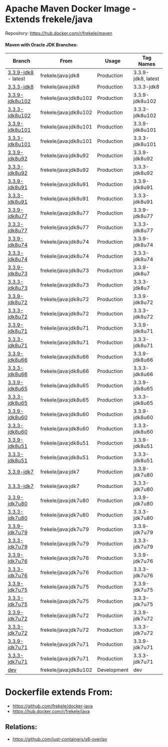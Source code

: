 # Apache Maven Docker Image - Extends frekele/java

Repository: https://hub.docker.com/r/frekele/maven

#### Maven with Oracle JDK Branches:
| Branch                      | From                     | Usage        | Tag Names                           |
| --------------------------- | ------------------------ | ------------ | ------------------------------------|
| [3.3.9-jdk8] - latest       | frekele/java:jdk8        | Production   | 3.3.9-jdk8, latest                  |
| [3.3.3-jdk8]                | frekele/java:jdk8        | Production   | 3.3.3-jdk8                          |
| [3.3.9-jdk8u102]            | frekele/java:jdk8u102    | Production   | 3.3.9-jdk8u102                      |
| [3.3.3-jdk8u102]            | frekele/java:jdk8u102    | Production   | 3.3.3-jdk8u102                      |
| [3.3.9-jdk8u101]            | frekele/java:jdk8u101    | Production   | 3.3.9-jdk8u101                      |
| [3.3.3-jdk8u101]            | frekele/java:jdk8u101    | Production   | 3.3.3-jdk8u101                      |
| [3.3.9-jdk8u92]             | frekele/java:jdk8u92     | Production   | 3.3.9-jdk8u92                       |
| [3.3.3-jdk8u92]             | frekele/java:jdk8u92     | Production   | 3.3.3-jdk8u92                       |
| [3.3.9-jdk8u91]             | frekele/java:jdk8u91     | Production   | 3.3.9-jdk8u91                       |
| [3.3.3-jdk8u91]             | frekele/java:jdk8u91     | Production   | 3.3.3-jdk8u91                       |
| [3.3.9-jdk8u77]             | frekele/java:jdk8u77     | Production   | 3.3.9-jdk8u77                       |
| [3.3.3-jdk8u77]             | frekele/java:jdk8u77     | Production   | 3.3.3-jdk8u77                       |
| [3.3.9-jdk8u74]             | frekele/java:jdk8u74     | Production   | 3.3.9-jdk8u74                       |
| [3.3.3-jdk8u74]             | frekele/java:jdk8u74     | Production   | 3.3.3-jdk8u74                       |
| [3.3.9-jdk8u73]             | frekele/java:jdk8u73     | Production   | 3.3.9-jdk8u7                        |
| [3.3.3-jdk8u73]             | frekele/java:jdk8u73     | Production   | 3.3.3-jdk8u7                        |
| [3.3.9-jdk8u72]             | frekele/java:jdk8u72     | Production   | 3.3.9-jdk8u72                       |
| [3.3.3-jdk8u72]             | frekele/java:jdk8u72     | Production   | 3.3.3-jdk8u72                       |
| [3.3.9-jdk8u71]             | frekele/java:jdk8u71     | Production   | 3.3.9-jdk8u71                       |
| [3.3.3-jdk8u71]             | frekele/java:jdk8u71     | Production   | 3.3.3-jdk8u71                       |
| [3.3.9-jdk8u66]             | frekele/java:jdk8u66     | Production   | 3.3.9-jdk8u66                       |
| [3.3.3-jdk8u66]             | frekele/java:jdk8u66     | Production   | 3.3.3-jdk8u66                       |
| [3.3.9-jdk8u65]             | frekele/java:jdk8u65     | Production   | 3.3.9-jdk8u65                       |
| [3.3.3-jdk8u65]             | frekele/java:jdk8u65     | Production   | 3.3.3-jdk8u65                       |
| [3.3.9-jdk8u60]             | frekele/java:jdk8u60     | Production   | 3.3.9-jdk8u60                       |
| [3.3.3-jdk8u60]             | frekele/java:jdk8u60     | Production   | 3.3.3-jdk8u60                       |
| [3.3.9-jdk8u51]             | frekele/java:jdk8u51     | Production   | 3.3.9-jdk8u51                       |
| [3.3.3-jdk8u51]             | frekele/java:jdk8u51     | Production   | 3.3.3-jdk8u51                       |
| [3.3.9-jdk7]                | frekele/java:jdk7        | Production   | 3.3.9-jdk7u80                       |
| [3.3.3-jdk7]                | frekele/java:jdk7        | Production   | 3.3.3-jdk7u80                       |
| [3.3.9-jdk7u80]             | frekele/java:jdk7u80     | Production   | 3.3.9-jdk7u80                       |
| [3.3.3-jdk7u80]             | frekele/java:jdk7u80     | Production   | 3.3.3-jdk7u80                       |
| [3.3.9-jdk7u79]             | frekele/java:jdk7u79     | Production   | 3.3.9-jdk7u79                       |
| [3.3.3-jdk7u79]             | frekele/java:jdk7u79     | Production   | 3.3.3-jdk7u79                       |
| [3.3.9-jdk7u76]             | frekele/java:jdk7u76     | Production   | 3.3.9-jdk7u76                       |
| [3.3.3-jdk7u76]             | frekele/java:jdk7u76     | Production   | 3.3.3-jdk7u76                       |
| [3.3.9-jdk7u75]             | frekele/java:jdk7u75     | Production   | 3.3.9-jdk7u75                       |
| [3.3.3-jdk7u75]             | frekele/java:jdk7u75     | Production   | 3.3.3-jdk7u75                       |
| [3.3.9-jdk7u72]             | frekele/java:jdk7u72     | Production   | 3.3.9-jdk7u72                       |
| [3.3.3-jdk7u72]             | frekele/java:jdk7u72     | Production   | 3.3.3-jdk7u72                       |
| [3.3.9-jdk7u71]             | frekele/java:jdk7u71     | Production   | 3.3.9-jdk7u71                       |
| [3.3.3-jdk7u71]             | frekele/java:jdk7u71     | Production   | 3.3.3-jdk7u71                       |
| [dev]                       | frekele/java:jdk8u102    | Development  | dev                                 |


# Dockerfile extends From:
- https://github.com/frekele/docker-java
- https://hub.docker.com/r/frekele/java


## Relations:
 - https://github.com/just-containers/s6-overlay


[3.3.9-jdk8]: https://github.com/frekele/docker-maven/blob/3.3.9-jdk8/Dockerfile
[3.3.9-jdk8u102]: https://github.com/frekele/docker-maven/blob/3.3.9-jdk8u102/Dockerfile
[3.3.9-jdk8u101]: https://github.com/frekele/docker-maven/blob/3.3.9-jdk8u101/Dockerfile
[3.3.9-jdk8u92]: https://github.com/frekele/docker-maven/blob/3.3.9-jdk8u92/Dockerfile
[3.3.9-jdk8u91]: https://github.com/frekele/docker-maven/blob/3.3.9-jdk8u91/Dockerfile
[3.3.9-jdk8u77]: https://github.com/frekele/docker-maven/blob/3.3.9-jdk8u77/Dockerfile
[3.3.9-jdk8u74]: https://github.com/frekele/docker-maven/blob/3.3.9-jdk8u74/Dockerfile
[3.3.9-jdk8u73]: https://github.com/frekele/docker-maven/blob/3.3.9-jdk8u73/Dockerfile
[3.3.9-jdk8u72]: https://github.com/frekele/docker-maven/blob/3.3.9-jdk8u72/Dockerfile
[3.3.9-jdk8u71]: https://github.com/frekele/docker-maven/blob/3.3.9-jdk8u71/Dockerfile
[3.3.9-jdk8u66]: https://github.com/frekele/docker-maven/blob/3.3.9-jdk8u66/Dockerfile
[3.3.9-jdk8u65]: https://github.com/frekele/docker-maven/blob/3.3.9-jdk8u65/Dockerfile
[3.3.9-jdk8u60]: https://github.com/frekele/docker-maven/blob/3.3.9-jdk8u60/Dockerfile
[3.3.9-jdk8u51]: https://github.com/frekele/docker-maven/blob/3.3.9-jdk8u51/Dockerfile
[3.3.9-jdk7]: https://github.com/frekele/docker-maven/blob/3.3.9-jdk7/Dockerfile
[3.3.9-jdk7u80]: https://github.com/frekele/docker-maven/blob/3.3.9-jdk7u80/Dockerfile
[3.3.9-jdk7u79]: https://github.com/frekele/docker-maven/blob/3.3.9-jdk7u79/Dockerfile
[3.3.9-jdk7u76]: https://github.com/frekele/docker-maven/blob/3.3.9-jdk7u76/Dockerfile
[3.3.9-jdk7u75]: https://github.com/frekele/docker-maven/blob/3.3.9-jdk7u75/Dockerfile
[3.3.9-jdk7u72]: https://github.com/frekele/docker-maven/blob/3.3.9-jdk7u72/Dockerfile
[3.3.9-jdk7u71]: https://github.com/frekele/docker-maven/blob/3.3.9-jdk7u71/Dockerfile
[dev]: https://github.com/frekele/docker-maven/blob/dev/Dockerfile

[3.3.3-jdk8]: https://github.com/frekele/docker-maven/blob/3.3.3-jdk8/Dockerfile
[3.3.3-jdk8u102]: https://github.com/frekele/docker-maven/blob/3.3.3-jdk8u102/Dockerfile
[3.3.3-jdk8u101]: https://github.com/frekele/docker-maven/blob/3.3.3-jdk8u101/Dockerfile
[3.3.3-jdk8u92]: https://github.com/frekele/docker-maven/blob/3.3.3-jdk8u92/Dockerfile
[3.3.3-jdk8u91]: https://github.com/frekele/docker-maven/blob/3.3.3-jdk8u91/Dockerfile
[3.3.3-jdk8u77]: https://github.com/frekele/docker-maven/blob/3.3.3-jdk8u77/Dockerfile
[3.3.3-jdk8u74]: https://github.com/frekele/docker-maven/blob/3.3.3-jdk8u74/Dockerfile
[3.3.3-jdk8u73]: https://github.com/frekele/docker-maven/blob/3.3.3-jdk8u73/Dockerfile
[3.3.3-jdk8u72]: https://github.com/frekele/docker-maven/blob/3.3.3-jdk8u72/Dockerfile
[3.3.3-jdk8u71]: https://github.com/frekele/docker-maven/blob/3.3.3-jdk8u71/Dockerfile
[3.3.3-jdk8u66]: https://github.com/frekele/docker-maven/blob/3.3.3-jdk8u66/Dockerfile
[3.3.3-jdk8u65]: https://github.com/frekele/docker-maven/blob/3.3.3-jdk8u65/Dockerfile
[3.3.3-jdk8u60]: https://github.com/frekele/docker-maven/blob/3.3.3-jdk8u60/Dockerfile
[3.3.3-jdk8u51]: https://github.com/frekele/docker-maven/blob/3.3.3-jdk8u51/Dockerfile
[3.3.3-jdk7]: https://github.com/frekele/docker-maven/blob/3.3.3-jdk7/Dockerfile
[3.3.3-jdk7u80]: https://github.com/frekele/docker-maven/blob/3.3.3-jdk7u80/Dockerfile
[3.3.3-jdk7u79]: https://github.com/frekele/docker-maven/blob/3.3.3-jdk7u79/Dockerfile
[3.3.3-jdk7u76]: https://github.com/frekele/docker-maven/blob/3.3.3-jdk7u76/Dockerfile
[3.3.3-jdk7u75]: https://github.com/frekele/docker-maven/blob/3.3.3-jdk7u75/Dockerfile
[3.3.3-jdk7u72]: https://github.com/frekele/docker-maven/blob/3.3.3-jdk7u72/Dockerfile
[3.3.3-jdk7u71]: https://github.com/frekele/docker-maven/blob/3.3.3-jdk7u71/Dockerfile


